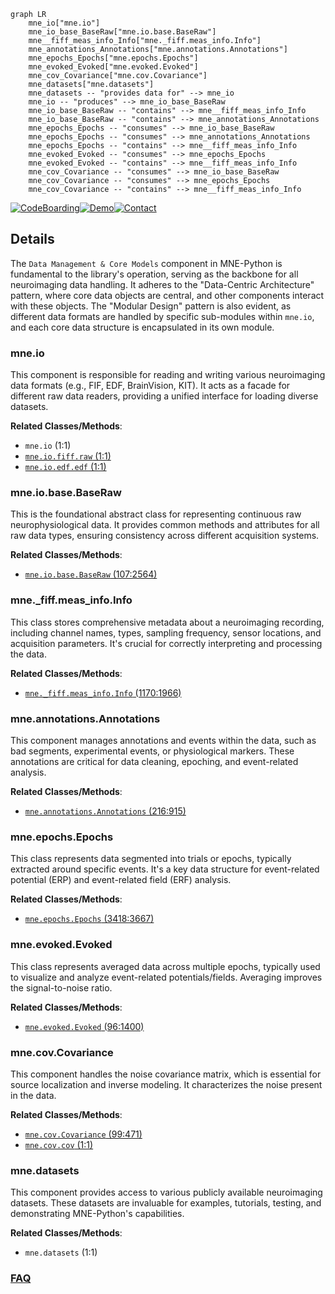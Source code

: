 ```mermaid
graph LR
    mne_io["mne.io"]
    mne_io_base_BaseRaw["mne.io.base.BaseRaw"]
    mne__fiff_meas_info_Info["mne._fiff.meas_info.Info"]
    mne_annotations_Annotations["mne.annotations.Annotations"]
    mne_epochs_Epochs["mne.epochs.Epochs"]
    mne_evoked_Evoked["mne.evoked.Evoked"]
    mne_cov_Covariance["mne.cov.Covariance"]
    mne_datasets["mne.datasets"]
    mne_datasets -- "provides data for" --> mne_io
    mne_io -- "produces" --> mne_io_base_BaseRaw
    mne_io_base_BaseRaw -- "contains" --> mne__fiff_meas_info_Info
    mne_io_base_BaseRaw -- "contains" --> mne_annotations_Annotations
    mne_epochs_Epochs -- "consumes" --> mne_io_base_BaseRaw
    mne_epochs_Epochs -- "consumes" --> mne_annotations_Annotations
    mne_epochs_Epochs -- "contains" --> mne__fiff_meas_info_Info
    mne_evoked_Evoked -- "consumes" --> mne_epochs_Epochs
    mne_evoked_Evoked -- "contains" --> mne__fiff_meas_info_Info
    mne_cov_Covariance -- "consumes" --> mne_io_base_BaseRaw
    mne_cov_Covariance -- "consumes" --> mne_epochs_Epochs
    mne_cov_Covariance -- "contains" --> mne__fiff_meas_info_Info
```

[![CodeBoarding](https://img.shields.io/badge/Generated%20by-CodeBoarding-9cf?style=flat-square)](https://github.com/CodeBoarding/GeneratedOnBoardings)[![Demo](https://img.shields.io/badge/Try%20our-Demo-blue?style=flat-square)](https://www.codeboarding.org/demo)[![Contact](https://img.shields.io/badge/Contact%20us%20-%20contact@codeboarding.org-lightgrey?style=flat-square)](mailto:contact@codeboarding.org)

## Details

The `Data Management & Core Models` component in MNE-Python is fundamental to the library's operation, serving as the backbone for all neuroimaging data handling. It adheres to the "Data-Centric Architecture" pattern, where core data objects are central, and other components interact with these objects. The "Modular Design" pattern is also evident, as different data formats are handled by specific sub-modules within `mne.io`, and each core data structure is encapsulated in its own module.

### mne.io
This component is responsible for reading and writing various neuroimaging data formats (e.g., FIF, EDF, BrainVision, KIT). It acts as a facade for different raw data readers, providing a unified interface for loading diverse datasets.


**Related Classes/Methods**:

- `mne.io` (1:1)
- <a href="https://github.com/mne-tools/mne-python/blob/main/mne/io/fiff/raw.py#L1-L1" target="_blank" rel="noopener noreferrer">`mne.io.fiff.raw` (1:1)</a>
- <a href="https://github.com/mne-tools/mne-python/blob/main/mne/io/edf/edf.py#L1-L1" target="_blank" rel="noopener noreferrer">`mne.io.edf.edf` (1:1)</a>


### mne.io.base.BaseRaw
This is the foundational abstract class for representing continuous raw neurophysiological data. It provides common methods and attributes for all raw data types, ensuring consistency across different acquisition systems.


**Related Classes/Methods**:

- <a href="https://github.com/mne-tools/mne-python/blob/main/mne/io/base.py#L107-L2564" target="_blank" rel="noopener noreferrer">`mne.io.base.BaseRaw` (107:2564)</a>


### mne._fiff.meas_info.Info
This class stores comprehensive metadata about a neuroimaging recording, including channel names, types, sampling frequency, sensor locations, and acquisition parameters. It's crucial for correctly interpreting and processing the data.


**Related Classes/Methods**:

- <a href="https://github.com/mne-tools/mne-python/blob/main/mne/_fiff/meas_info.py#L1170-L1966" target="_blank" rel="noopener noreferrer">`mne._fiff.meas_info.Info` (1170:1966)</a>


### mne.annotations.Annotations
This component manages annotations and events within the data, such as bad segments, experimental events, or physiological markers. These annotations are critical for data cleaning, epoching, and event-related analysis.


**Related Classes/Methods**:

- <a href="https://github.com/mne-tools/mne-python/blob/main/mne/annotations.py#L216-L915" target="_blank" rel="noopener noreferrer">`mne.annotations.Annotations` (216:915)</a>


### mne.epochs.Epochs
This class represents data segmented into trials or epochs, typically extracted around specific events. It's a key data structure for event-related potential (ERP) and event-related field (ERF) analysis.


**Related Classes/Methods**:

- <a href="https://github.com/mne-tools/mne-python/blob/main/mne/epochs.py#L3418-L3667" target="_blank" rel="noopener noreferrer">`mne.epochs.Epochs` (3418:3667)</a>


### mne.evoked.Evoked
This class represents averaged data across multiple epochs, typically used to visualize and analyze event-related potentials/fields. Averaging improves the signal-to-noise ratio.


**Related Classes/Methods**:

- <a href="https://github.com/mne-tools/mne-python/blob/main/mne/evoked.py#L96-L1400" target="_blank" rel="noopener noreferrer">`mne.evoked.Evoked` (96:1400)</a>


### mne.cov.Covariance
This component handles the noise covariance matrix, which is essential for source localization and inverse modeling. It characterizes the noise present in the data.


**Related Classes/Methods**:

- <a href="https://github.com/mne-tools/mne-python/blob/main/mne/cov.py#L99-L471" target="_blank" rel="noopener noreferrer">`mne.cov.Covariance` (99:471)</a>
- <a href="https://github.com/mne-tools/mne-python/blob/main/mne/cov.py#L1-L1" target="_blank" rel="noopener noreferrer">`mne.cov.cov` (1:1)</a>


### mne.datasets
This component provides access to various publicly available neuroimaging datasets. These datasets are invaluable for examples, tutorials, testing, and demonstrating MNE-Python's capabilities.


**Related Classes/Methods**:

- `mne.datasets` (1:1)




### [FAQ](https://github.com/CodeBoarding/GeneratedOnBoardings/tree/main?tab=readme-ov-file#faq)